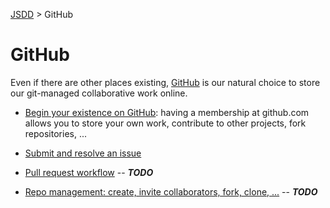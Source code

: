 [JSDD](../README.md) &gt; GitHub

# GitHub

Even if there are other places existing, [GitHub](https://github.com/) is our natural choice to store our git-managed collaborative work online.

- [Begin your existence on GitHub](https://github.com/signup/free): having a membership at github.com allows you to store your own work, contribute to other projects, fork repositories, ...

- [Submit and resolve an issue](github-submit-and-resolve-an-issue.md)

- [Pull request workflow](github-pull-request-worflow.md) -- ***TODO***

- [Repo management: create, invite collaborators, fork, clone, ...](github-repository-management.md) -- ***TODO***
